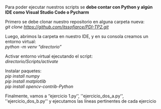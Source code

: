 Para poder ejecutar nuestros scripts se **debe contar con Python y algún IDE como Visual Studio Code o Pycharm**

Primero se debe clonar nuestro repositorio en alguna carpeta nueva:  
*git clone https://github.com/itssofiarce/PDI-TP2.git*

Luego, abrimos la carpeta en nuestro IDE, y en su consola creamos un entorno virtual:  
*python -m venv “directorio”*

Activar entorno virtual ejecutando el script:  
*directorio/Scripts/activate*

Instalar paquetes:  
*pip install numpy  
pip install matplotlib  
pip install opencv-contrib-Python*  

Finalmente, vamos a ‘’ejercicio 1.py’’, ''ejercicio_dos_a.py'', ''ejercicio_dos_b.py'' y ejecutamos las líneas pertinentes de cada ejercicio
